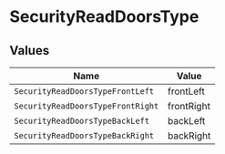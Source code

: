 # SecurityReadDoorsType


## Values

| Name                              | Value                             |
| --------------------------------- | --------------------------------- |
| `SecurityReadDoorsTypeFrontLeft`  | frontLeft                         |
| `SecurityReadDoorsTypeFrontRight` | frontRight                        |
| `SecurityReadDoorsTypeBackLeft`   | backLeft                          |
| `SecurityReadDoorsTypeBackRight`  | backRight                         |
